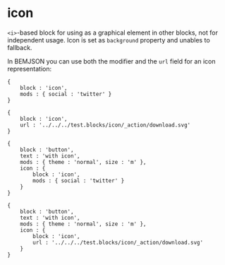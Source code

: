 # icon

`<i>`-based block for using as a graphical element in other blocks, not for independent usage. Icon is set as `background` property and unables to fallback.

In BEMJSON you can use both the modifier and the `url` field for an icon representation:
```bemjson
{
    block : 'icon',
    mods : { social : 'twitter' }
}
```

```bemjson
{
    block : 'icon',
    url : '../../../test.blocks/icon/_action/download.svg'
}
```

```bemjson
{
    block : 'button',
    text : 'with icon',
    mods : { theme : 'normal', size : 'm' },
    icon : {
        block : 'icon',
        mods : { social : 'twitter' }
    }
}
```

```bemjson
{
    block : 'button',
    text : 'with icon',
    mods : { theme : 'normal', size : 'm' },
    icon : {
        block : 'icon',
        url : '../../../test.blocks/icon/_action/download.svg'
    }
}
```
